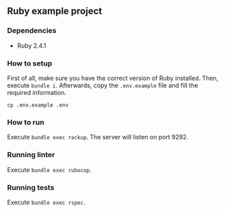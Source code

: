 ## Ruby example project

### Dependencies

- Ruby 2.4.1

### How to setup

First of all, make sure you have the correct version of Ruby installed. Then, execute `bundle i`.
Afterwards, copy the `.env.example` file and fill the required information.
```
cp .env.example .env
```

### How to run

Execute `bundle exec rackup`. The server will listen on port 9292.

### Running linter

Execute `bundle exec rubocop`.

### Running tests

Execute `bundle exec rspec`.
